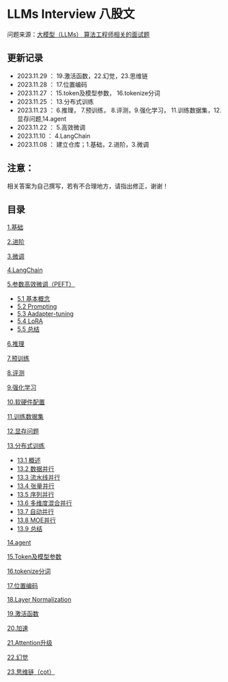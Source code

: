 # LLMs Interview 八股文

问题来源：[大模型（LLMs） 算法工程师相关的面试题](https://github.com/km1994/LLMs_interview_notes "大模型（LLMs） 算法工程师相关的面试题")

## 更新记录

- 2023.11.29 ： 19.激活函数，22.幻觉，23.思维链
- 2023.11.28 ： 17.位置编码
- 2023.11.27 ： 15.token及模型参数， 16.tokenize分词
- 2023.11.25 ： 13.分布式训练
- 2023.11.23 ： 6.推理， 7.预训练， 8.评测，9.强化学习， 11.训练数据集，12.显存问题,14.agent
- 2023.11.22 ： 5.高效微调
- 2023.11.10 ： 4.LangChain
- 2023.11.08 ： 建立仓库；1.基础，2.进阶，3.微调

## 注意：

相关答案为自己撰写，若有不合理地方，请指出修正，谢谢！

## 目录

[1.基础](1.基础/1.基础.md "1.基础") 

[2.进阶](2.进阶/2.进阶.md "2.进阶")

[3.微调](3.微调/3.微调.md "3.微调")

[4.LangChain](4.LangChain/4.LangChain.md "4.LangChain")

[5.参数高效微调（PEFT）](5.参数高效微调（PEFT）/5.参数高效微调（PEFT）.md "5.参数高效微调（PEFT）")

- [5.1 基本概念](5.参数高效微调（PEFT）/1.基本概念.md "1.基本概念")
- [5.2 Prompting](5.参数高效微调（PEFT）/2.Prompting.md "2.Prompting")
- [5.3 Aadapter-tuning](5.参数高效微调（PEFT）/3.Aadapter-tuning.md "3.Aadapter-tuning")
- [5.4 LoRA](5.参数高效微调（PEFT）/4.LoRA.md "4.LoRA")
- [5.5 总结](5.参数高效微调（PEFT）/5.总结.md "5.总结")

[6.推理](6.推理/6.推理.md "6.推理")

[7.预训练](7.预训练/7.预训练.md "7.预训练")

[8.评测](8.评测/8.评测.md "8.评测")

[9.强化学习](9.强化学习/9.强化学习.md "9.强化学习")

[10.软硬件配置](10.软硬件配置/10.软硬件配置.md "10.软硬件配置")

[11.训练数据集](11.训练数据集/11.训练数据集.md "11.训练数据集")

[12.显存问题](12.显存问题/12.显存问题.md "12.显存问题")

[13.分布式训练](13.分布式训练/13.分布式训练.md "13.分布式训练")

- [13.1 概述](13.分布式训练/1.概述/1.概述.md "1.概述")
- [13.2 数据并行](13.分布式训练/2.数据并行/2.数据并行.md "2.数据并行")
- [13.3 流水线并行](13.分布式训练/3.流水线并行/3.流水线并行.md "3.流水线并行")
- [13.4 张量并行](13.分布式训练/4.张量并行/4.张量并行.md "4.张量并行")
- [13.5 序列并行](13.分布式训练/5.序列并行/5.序列并行.md "5.序列并行")
- [13.6 多维度混合并行](13.分布式训练/6.多维度混合并行/6.多维度混合并行.md "6.多维度混合并行")
- [13.7 自动并行](13.分布式训练/7.自动并行/7.自动并行.md "7.自动并行")
- [13.8 MOE并行](13.分布式训练/8.MOE并行/8.MOE并行.md "8.MOE并行")
- [13.9 总结](13.分布式训练/9.总结/9.总结.md "9.总结")

[14.agent](14.agent/14.agent.md "14.agent")

[15.Token及模型参数](15.Token及模型参数/15.Token及模型参数.md "15.Token及模型参数")

[16.tokenize分词](16.tokenize分词/16.tokenize分词.md "16.tokenize分词")

[17.位置编码](17.位置编码/17.位置编码.md "17.位置编码")

[18.Layer Normalization](18.Layer-Normalization/18.Layer-Normalization.md "18.Layer Normalization")

[19.激活函数](19.激活函数/19.激活函数.md "19.激活函数")

[20.加速](20.加速/20.加速.md "20.加速")

[21.Attention升级](21.Attention升级/21.Attention升级.md "21.Attention升级")

[22.幻觉](22.幻觉/22.幻觉.md "22.幻觉")

[23.思维链（cot）](23.思维链（cot）/23.思维链（cot）.md "23.思维链（COT）")